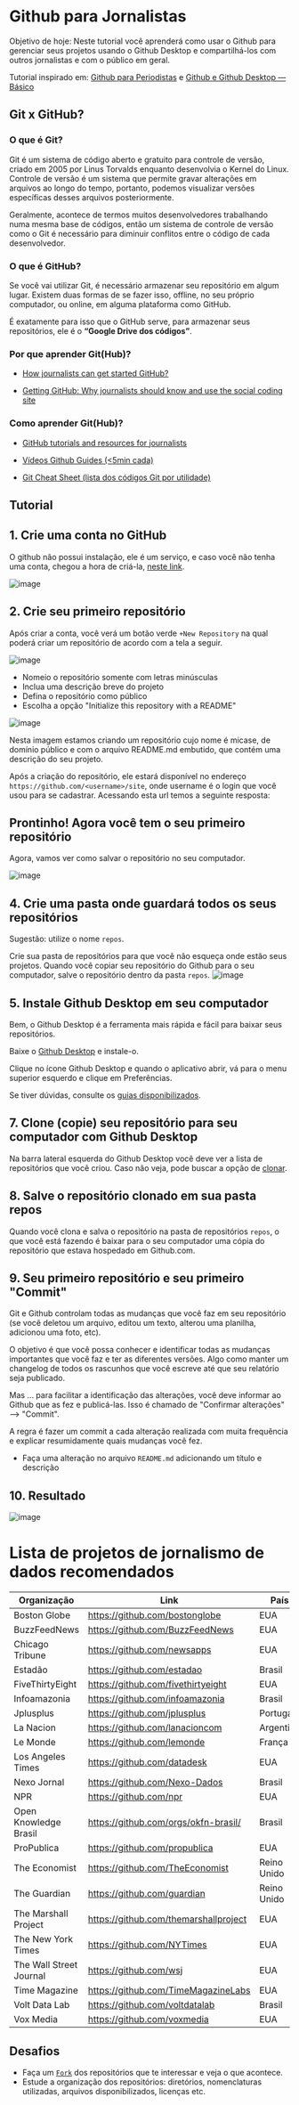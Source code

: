 # Github para Jornalistas

Objetivo de hoje: Neste tutorial você aprenderá como usar o Github para gerenciar seus projetos usando o Github Desktop e compartilhá-los com outros jornalistas e com o público em geral. 

Tutorial inspirado em: [Github para Periodistas](https://github.com/craft2es/githubparaperiodistas/blob/master/githubparaperiodistas.md) e [Github e Github Desktop — Básico
](https://medium.com/@gabrielcassimiro/github-e-github-desktop-b%C3%A1sico-f439879cb087)


## Git x GitHub?

### O que é Git?
Git é um sistema de código aberto e gratuito para controle de versão, criado em 2005 por Linus Torvalds enquanto desenvolvia o Kernel do Linux. Controle de versão é um sistema que permite gravar alterações em arquivos ao longo do tempo, portanto, podemos visualizar versões específicas desses arquivos posteriormente.

Geralmente, acontece de termos muitos desenvolvedores trabalhando numa mesma base de códigos, então um sistema de controle de versão como o Git é necessário para diminuir conflitos entre o código de cada desenvolvedor.

### O que é GitHub?
Se você vai utilizar Git, é necessário armazenar seu repositório em algum lugar. Existem duas formas de se fazer isso, offline, no seu próprio computador, ou online, em alguma plataforma como GitHub.

É exatamente para isso que o GitHub serve, para armazenar seus repositórios, ele é o **“Google Drive dos códigos”**.

### Por que aprender Git(Hub)? 

+ [How journalists can get started GitHub?](https://ijnet.org/en/story/how-journalists-can-get-started-github)

+ [Getting GitHub: Why journalists should know and use the social coding site](https://knightlab.northwestern.edu/2013/06/13/getting-github-why-journalists-should-know-and-use-the-social-coding-site/)

### Como aprender Git(Hub)? 

+ [GitHub tutorials and resources for journalists](https://www.poynter.org/news/github-tutorials-and-resources-journalists)

+ [Vídeos Github Guides (<5min cada)](https://www.youtube.com/githubguides) 

+ [Git Cheat Sheet (lista dos códigos Git por utilidade)](https://www.git-tower.com/blog/git-cheat-sheet/)

## Tutorial

## 1. Crie uma conta no GitHub

O github não possui instalação, ele é um serviço, e caso você não tenha uma conta, chegou a hora de criá-la, [neste link](https://www.github.com/). 

![image](https://user-images.githubusercontent.com/17505036/129565796-9bb3babe-8d00-4e04-b371-a7b7b40d5b29.png)

## 2. Crie seu primeiro repositório

Após criar a conta, você verá um botão verde `+New Repository` na qual poderá criar um repositório de acordo com a tela a seguir.

![image](https://user-images.githubusercontent.com/17505036/129565942-dd930808-de66-45dd-94f6-32a0683af722.png)

- Nomeio o repositório somente com letras minúsculas
- Inclua uma descrição breve do projeto
- Defina o repositório como público
- Escolha a opção "Initialize this repository with a README"

![image](https://user-images.githubusercontent.com/17505036/129568774-8261d76d-92ba-48a5-aa43-1c1c04b538b2.png)

Nesta imagem estamos criando um repositório cujo nome é micase, de domínio público e com o arquivo README.md embutido, que contém uma descrição do seu projeto. 

Após a criação do repositório, ele estará disponível no endereço `https://github.com/<username>/site`, onde username é o login que você usou para se cadastrar. Acessando esta url temos a seguinte resposta:

## Prontinho! Agora você tem o seu primeiro repositório

Agora, vamos ver como salvar o repositório no seu computador.

![image](https://user-images.githubusercontent.com/17505036/129568811-ac6071fa-f2b9-4dec-b085-30ed77eff78f.png)


## 4. Crie uma pasta onde guardará todos os seus repositórios

Sugestão: utilize o nome `repos`.

Crie sua pasta de repositórios para que você não esqueça onde estão seus projetos.
Quando você copiar seu repositório do Github para o seu computador, salve o repositório dentro da pasta `repos`.
![image](https://user-images.githubusercontent.com/17505036/129566724-09d70bb1-0276-41a3-a415-a3ca59bb3510.png)

## 5. Instale Github Desktop em seu computador

Bem, o Github Desktop é a ferramenta mais rápida e fácil para baixar seus repositórios.

Baixe o [Github Desktop](https://desktop.github.com/) e instale-o.

Clique no ícone Github Desktop e quando o aplicativo abrir, vá para o menu superior esquerdo e clique em Preferências.

Se tiver dúvidas, consulte os [guias disponibilizados](https://docs.github.com/pt/desktop/contributing-and-collaborating-using-github-desktop).

## 7. Clone (copie) seu repositório para seu computador com Github Desktop

Na barra lateral esquerda do Github Desktop você deve ver a lista de repositórios que você criou.
Caso não veja, pode buscar a opção de [clonar](https://docs.github.com/pt/desktop/contributing-and-collaborating-using-github-desktop/adding-and-cloning-repositories/cloning-a-repository-from-github-to-github-desktop).

## 8. Salve o repositório clonado em sua pasta repos

Quando você clona e salva o repositório na pasta de repositórios `repos`, o que você está fazendo é baixar para o seu computador uma cópia do repositório que estava hospedado em Github.com.

## 9. Seu primeiro repositório e seu primeiro "Commit"
Git e Github controlam todas as mudanças que você faz em seu repositório (se você deletou um arquivo, editou um texto, alterou uma planilha, adicionou uma foto, etc).

O objetivo é que você possa conhecer e identificar todas as mudanças importantes que você faz e ter as diferentes versões. Algo como manter um changelog de todos os rascunhos que você escreve até que seu relatório seja publicado.

Mas ... para facilitar a identificação das alterações, você deve informar ao Github que as fez e publicá-las. Isso é chamado de "Confirmar alterações" --> "Commit".

A regra é fazer um commit a cada alteração realizada com muita frequência e explicar resumidamente quais mudanças você fez.

- Faça uma alteração no arquivo `README.md` adicionando um título e descrição

## 10. Resultado

![image](https://user-images.githubusercontent.com/17505036/129568620-0b73ec38-d3eb-494c-8db2-3e378f623bdf.png)

# Lista de projetos de jornalismo de dados recomendados

Organização | Link | País
--------- | ------ | ------
Boston Globe | https://github.com/bostonglobe | EUA
BuzzFeedNews | https://github.com/BuzzFeedNews | EUA
Chicago Tribune | https://github.com/newsapps | EUA
Estadão | https://github.com/estadao | Brasil
FiveThirtyEight | https://github.com/fivethirtyeight | EUA
Infoamazonia | https://github.com/infoamazonia | Brasil
Jplusplus | https://github.com/jplusplus | Portugal
La Nacion | https://github.com/lanacioncom | Argentina
Le Monde | https://github.com/lemonde | França
Los Angeles Times | https://github.com/datadesk | EUA
Nexo Jornal | https://github.com/Nexo-Dados | Brasil
NPR | https://github.com/npr | EUA
Open Knowledge Brasil | https://github.com/orgs/okfn-brasil/ | Brasil
ProPublica | https://github.com/propublica | EUA
The Economist | https://github.com/TheEconomist | Reino Unido
The Guardian | https://github.com/guardian | Reino Unido
The Marshall Project | https://github.com/themarshallproject | EUA
The New York Times | https://github.com/NYTimes | EUA
The Wall Street Journal | https://github.com/wsj | EUA
Time Magazine | https://github.com/TimeMagazineLabs | EUA
Volt Data Lab | https://github.com/voltdatalab | Brasil
Vox Media | https://github.com/voxmedia | EUA

## Desafios
- Faça um [`Fork`](https://docs.github.com/pt/github/getting-started-with-github/quickstart/fork-a-repo) dos repositórios que te interessar e veja o que acontece.
- Estude a organização dos repositórios: diretórios, nomenclaturas utilizadas, arquivos disponibilizados, licenças etc.
